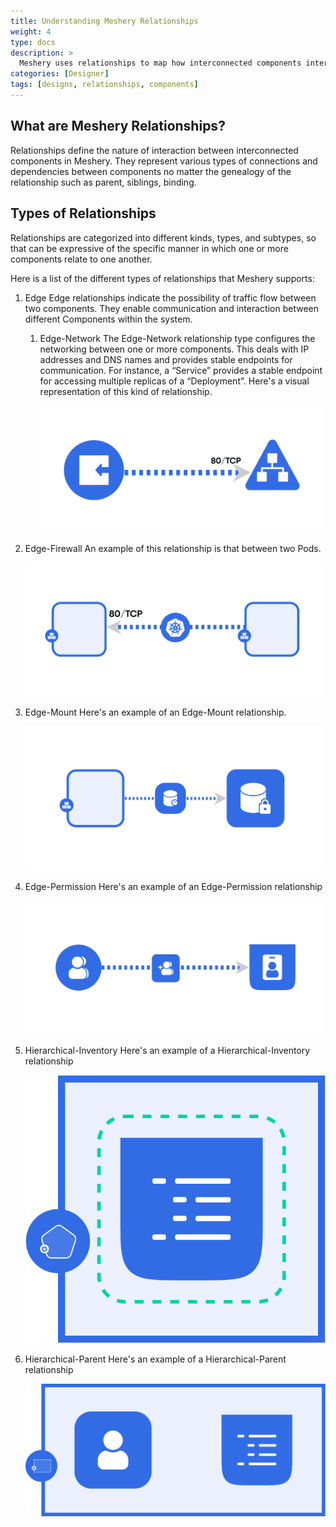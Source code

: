 ```yaml
---
title: Understanding Meshery Relationships
weight: 4
type: docs
description: >
  Meshery uses relationships to map how interconnected components interact.
categories: [Designer]
tags: [designs, relationships, components]
---
```


## What are Meshery Relationships?
Relationships define the nature of interaction between interconnected components in Meshery. They represent various types of connections and dependencies between components no matter the genealogy of the relationship such as parent, siblings, binding.

## Types of Relationships

Relationships are categorized into different kinds, types, and subtypes, so that can be expressive of the specific manner in which one or more components relate to one another.

Here is a list of the different types of relationships that Meshery supports:

1. Edge
  Edge relationships indicate the possibility of traffic flow between two components. They enable communication and interaction between different Components within the system.
   1. Edge-Network
      The Edge-Network relationship type configures the networking between one or more components. This deals with IP addresses and DNS names and provides stable endpoints for communication. For instance, a “Service” provides a stable endpoint for accessing multiple replicas of a “Deployment”. Here's a visual representation of this kind of relationship.
   
      ![example of edge-network relationship](./EdgeNetworkRelationship.svg)
   
1. Edge-Firewall
   An example of this relationship is that between two Pods.
   
   ![example of edge-firewall relationship](./edge_firewall_relationship_pod_to_pod.svg)
   
1. Edge-Mount
   Here's an example of an Edge-Mount relationship.
   
   ![example of edge-mount relationship](./EdgeMountRelationship.svg)
   
1. Edge-Permission
   Here's an example of an Edge-Permission relationship
   
   ![example of edge-permission relationship](./edge_permission_relationship_cluster_role_service_account.svg)
   
1. Hierarchical-Inventory
   Here's an example of a Hierarchical-Inventory relationship
   
   ![example of edge-permission relationship](./Hierachical_Inventory_Relationships.svg)
   
1. Hierarchical-Parent
   Here's an example of a Hierarchical-Parent relationship
   
   ![example of edge-permission relationship](./Hierarchical_Parent_Relationship.svg)
